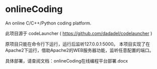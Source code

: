# onlineCoding
An online C/C++/Python coding platform.

此项目源于 codeLauncher ( https://github.com/dadadel/codelauncher )

原项目只能在命令行下运行，运行后监听127.0.0.1:5000。
本项目实现了在Apache2下运行，借助Apache2的WEB服务器功能，监听任意配置的端口。

具体部署，请查阅文档：onlineCoding在线编程平台部署.docx
